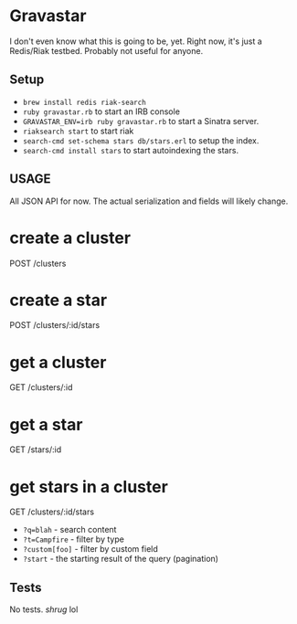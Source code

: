 # Gravastar

I don't even know what this is going to be, yet.  Right now, it's just a
Redis/Riak testbed.  Probably not useful for anyone.

## Setup

* `brew install redis riak-search`
* `ruby gravastar.rb` to start an IRB console
* `GRAVASTAR_ENV=irb ruby gravastar.rb` to start a Sinatra server.
* `riaksearch start` to start riak
* `search-cmd set-schema stars db/stars.erl` to setup the
  index.
* `search-cmd install stars` to start autoindexing the stars.

## USAGE

All JSON API for now.  The actual serialization and fields will likely
change.

# create a cluster
POST /clusters

# create a star
POST /clusters/:id/stars

# get a cluster
GET /clusters/:id

# get a star
GET /stars/:id

# get stars in a cluster
GET /clusters/:id/stars

* `?q=blah` - search content
* `?t=Campfire` - filter by type
* `?custom[foo]` - filter by custom field
* `?start` - the starting result of the query (pagination)

## Tests

No tests.  *shrug* lol
